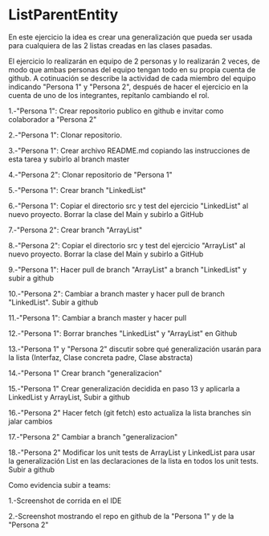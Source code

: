 # ListParentEntity
En este ejercicio la idea es crear una generalización que pueda ser usada para cualquiera de las 2 listas creadas en las clases pasadas.

El ejercicio lo realizarán en equipo de 2 personas y lo realizarán 2 veces, de modo que ambas personas del equipo tengan todo en su propia cuenta de github. A cotinuación se describe la actividad de cada miembro del equipo indicando "Persona 1" y "Persona 2", después de hacer el ejercicio en la cuenta de uno de los integrantes, repítanlo cambiando el rol.

1.-"Persona 1": Crear repositorio publico en github e invitar como colaborador a "Persona 2"

2.-"Persona 1": Clonar repositorio.

3.-"Persona 1": Crear archivo README.md copiando las instrucciones de esta tarea y subirlo al branch master

4.-"Persona 2": Clonar repositorio de "Persona 1"

5.-"Persona 1": Crear branch "LinkedList"

6.-"Persona 1": Copiar el directorio src y test del ejercicio "LinkedList" al nuevo proyecto. Borrar la clase del Main y subirlo a GitHub

7.-"Persona 2": Crear branch "ArrayList"

8.-"Persona 2": Copiar el directorio src y test del ejercicio "ArrayList" al nuevo proyecto. Borrar la clase del Main y subirlo a GitHub

9.-"Persona 1": Hacer pull de branch "ArrayList" a branch "LinkedList" y subir a github

10.-"Persona 2": Cambiar a branch master y hacer pull de branch "LinkedList". Subir a github

11.-"Persona 1": Cambiar a branch master y hacer pull

12.-"Persona 1": Borrar branches "LinkedList" y "ArrayList" en Github

13.-"Persona 1" y "Persona 2" discutir sobre qué generalización usarán para la lista (Interfaz, Clase concreta padre, Clase abstracta)

14.-"Persona 1" Crear branch "generalizacion"

15.-"Persona 1" Crear generalización decidida en paso 13 y aplicarla a LinkedList y ArrayList, Subir a github

16.-"Persona 2" Hacer fetch (git fetch) esto actualiza la lista branches sin jalar cambios

17.-"Persona 2" Cambiar a branch "generalizacion"

18.-"Persona 2" Modificar los unit tests de ArrayList y LinkedList para usar la generalización List en las declaraciones de la lista en todos los unit tests. Subir a github

Como evidencia subir a teams:

1.-Screenshot de corrida en el IDE

2.-Screenshot mostrando el repo en github de la "Persona 1" y de la "Persona 2"